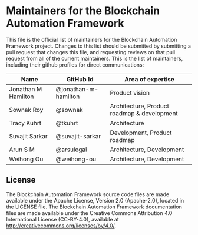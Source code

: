 # Maintainers for the Blockchain Automation Framework

This file is the official list of maintainers for the Blockchain Automation Framework project.
Changes to this list should be submitted by submitting a pull request that changes this file, and requesting reviews on that pull request from all of the current maintainers.
This is the list of maintainers, including their github profiles for direct communications:

|          Name          |     GitHub Id            |       Area of expertise                     |
|------------------------|--------------------------|---------------------------------------------|
| Jonathan M Hamilton    | @jonathan-m-hamilton     | Product vision                              |
| Sownak Roy             | @sownak                  | Architecture, Product roadmap & development |
| Tracy Kuhrt            | @tkuhrt                  | Architecture                                |
| Suvajit Sarkar         | @suvajit-sarkar          | Development, Product roadmap                |
| Arun S M               | @arsulegai               | Architecture, Development                   |
| Weihong Ou             | @weihong-ou              | Architecture, Development                   |

## License <a name="license"></a>
The Blockchain Automation Framework source code files are made available under the Apache License, Version 2.0 (Apache-2.0), located in the LICENSE file. The Blockchain Automation Framework documentation files are made available under the Creative Commons Attribution 4.0 International License (CC-BY-4.0), available at http://creativecommons.org/licenses/by/4.0/.
